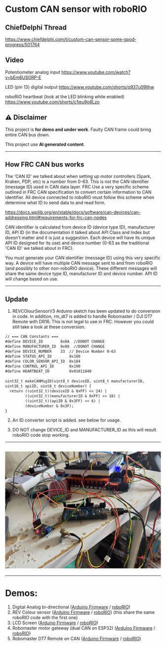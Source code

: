 
# Custom CAN sensor with roboRIO

## ChiefDelphi Thread
https://www.chiefdelphi.com/t/custom-can-sensor-some-good-progress/501764

## Video

Potentiometer analog input
https://www.youtube.com/watch?v=bEm6USGRP-E

LED (pin 13) digital output
https://www.youtube.com/shorts/q937u09llhw

roboRIO heartbeat (look at the LED blinking while enabled)
https://www.youtube.com/shorts/c1ieu9o8Lzo

## ⚠️ Disclaimer

This project is **for demo and under work**. Faulty CAN frame could bring entire CAN bus down. 

This project use **AI generated content**. 

---

## How FRC CAN bus works

The 'CAN ID' we talked about when setting up motor controllers (Spark, Kraken, PDP, etc) is a number from 0-63. This is not the CAN identifier (message ID) used in CAN data layer. FRC Use a very specific scheme outlined in FRC CAN specification to convert certain information to CAN identifier. All device connected to roboRIO must follow this scheme when determine what ID to send data to and read form.

https://docs.wpilib.org/en/stable/docs/software/can-devices/can-addressing.html#requirements-for-frc-can-nodes

CAN identifier is calculated from device ID (device type ID), manufacturer ID, API ID (in the documentation it talked about API Class and Index but doesn't matter and it is just a suggestion. Each device will have its unique API ID designed for its use) and device number (0-63 as the traditional 'CAN ID' we talked about in FRC). 

You must generate your CAN identifier (message ID) using this very specific way. A device will have multiple CAN message sent to and from roboRIO (and possibly to other non-roboRIO device). These different messages will share the same device type ID, manufacturer ID and device number. API ID will change based on use. 

---
## Update

1. REVCOlourSensorV3 Arduino sketch has been updated to do conversion in code. In addition, rm_dt7 is added to handle Robomaster / DJI DT7 Remote with DR16. This is not legal to use in FRC. However you could still take a look at these conversion. 

```
// === CAN Constants ===
#define DEVICE_ID        0x0A  //DONOT CHANGE
#define MANUFACTURER_ID  0x08  //DONOT CHANGE
#define DEVICE_NUMBER    33  // Device Number 0-63
#define STATUS_API_ID        0x180
#define COLOR_SENSOR_API_ID  0x184
#define CONTROL_API_ID       0x190
#define HEARTBEAT_ID         0x01011840

uint32_t makeCANMsgID(uint8_t deviceID, uint8_t manufacturerID, uint16_t apiID, uint8_t deviceNumber) {
  return ((uint32_t)(deviceID & 0xFF) << 24) |
         ((uint32_t)(manufacturerID & 0xFF) << 16) |
         ((uint32_t)(apiID & 0x3FF) << 6) |
         (deviceNumber & 0x3F);
}
```
2. An ID converter script is added. see below for usage.

3. DO NOT change DEVICE_ID and MANUFACTURER_ID as this will result roboRIO code stop working. 

---
![image](img/img.jpg)
---

---
# Demos:

1. Digital Analog bi-directional ([Arduino Firmware](Arduino/Digital_Analog/) / [roboRIO](roboRIO/can-test/))
2. REV Colour sensor  ([Arduino Firmware](Arduino/REVColourSensorV3/) / [roboRIO](roboRIO/can-test/)) (this share the same roboRIO code with the first one)
3. LCD Screen  ([Arduino Firmware](Arduino/LCD/) / [roboRIO](roboRIO/can-LCD/))
4. Robomaster motor gateway (dual CAN on ESP32)  ([Arduino Firmware](Arduino/RM_stuff/) / [roboRIO](roboRIO/djimotor/))
5. Robomaster DT7 Remote on CAN  ([Arduino Firmware](Arduino/RM_stuff/) / [roboRIO](roboRIO/dt7/))